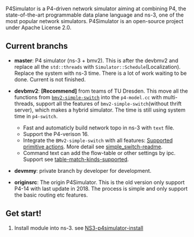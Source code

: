 P4Simulator is a P4-driven network simulator aiming at combining P4, the state-of-the-art programmable data plane language and ns-3, one of the most popular network simulators. P4Simulator is an open-source project under Apache License 2.0.

## Current branchs

* **master**: P4 simulator (ns-3 + bmv2). This is after the devbmv2 and replace all the `std::threads` with `Simulator::Schedule`(Localization). Replace the system with ns-3 time. There is a lot of work waiting to be done. Current is not finished.

* **devbmv2**: **[Recommend]** from teams of TU Dresden. This move all the functions from [`bmv2-simple-switch`](https://github.com/p4lang/behavioral-model/tree/main/targets/simple_switch) into the `p4-model.cc` with multi-threads, support all the features of `bmv2-simple-switch`(without thrift server), which makes a hybrid simulator. The time is still using system time in `p4-switch`.
    * Fast and automaticly build network topo in ns-3 with `text` file.
    * Support the P4-verison 16.
    * Integrate the `BMv2-simple-switch` with all features: [Supported primitive actions](https://github.com/p4lang/behavioral-model/blob/main/docs/simple_switch.md#supported-primitive-actions).
    More detail see [simple_switch-readme](https://github.com/p4lang/behavioral-model/blob/main/docs/simple_switch.md).
    * Command text can add the flow-table or other settings by ipc. Support see [table-match-kinds-supported](https://github.com/p4lang/behavioral-model/blob/main/docs/simple_switch.md#table-match-kinds-supported).

* **devmmy**: private branch by developer for development.

* **originsrc**: The origin P4Simulator. This is the old version only support P4-14 with last update in 2018. The process is simple and only support the basic routing etc features.

## Get start!

1. Install module into ns-3. see [NS3-p4simulator-install](https://github.com/Mingyumaz/NS3-p4simulator-install)
